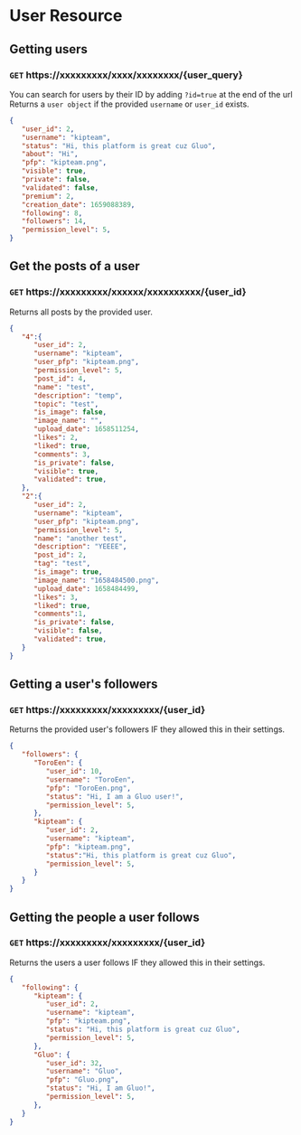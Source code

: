 # User Resource
## Getting users 
### `GET` https://xxxxxxxxx/xxxx/xxxxxxxx/{user_query}
You can search for users by their ID by adding `?id=true` at the end of the url
Returns a `user object` if the provided `username` or `user_id` exists.
```json
{
   "user_id": 2,
   "username": "kipteam",
   "status": "Hi, this platform is great cuz Gluo",
   "about": "Hi",
   "pfp": "kipteam.png",
   "visible": true,
   "private": false,
   "validated": false,
   "premium": 2,
   "creation_date": 1659088389,
   "following": 8,
   "followers": 14,
   "permission_level": 5,
}
```

## Get the posts of a user
### `GET` https://xxxxxxxxx/xxxxxx/xxxxxxxxxx/{user_id}
Returns all posts by the provided user.
```json
{
   "4":{
      "user_id": 2,
      "username": "kipteam",
      "user_pfp": "kipteam.png",
      "permission_level": 5,
      "post_id": 4,
      "name": "test",
      "description": "temp",
      "topic": "test",
      "is_image": false,
      "image_name": "",
      "upload_date": 1658511254,
      "likes": 2,
      "liked": true,
      "comments": 3,
      "is_private": false,
      "visible": true,
      "validated": true,
   },
   "2":{
      "user_id": 2,
      "username": "kipteam",
      "user_pfp": "kipteam.png",
      "permission_level": 5,
      "name": "another test",
      "description": "YEEEE",
      "post_id": 2,
      "tag": "test",
      "is_image": true,
      "image_name": "1658484500.png",
      "upload_date": 1658484499,
      "likes": 3,
      "liked": true,
      "comments":1,
      "is_private": false,
      "visible": false,
      "validated": true,
   }
}
```

## Getting a user's followers
### `GET` https://xxxxxxxxx/xxxxxxxxx/{user_id}
Returns the provided user's followers IF they allowed this in their settings.
```json
{
   "followers": {
      "ToroEen": {
         "user_id": 10,
         "username": "ToroEen",
         "pfp": "ToroEen.png",
         "status": "Hi, I am a Gluo user!",
         "permission_level": 5,
      },
      "kipteam": {
         "user_id": 2,
         "username": "kipteam",
         "pfp": "kipteam.png",
         "status":"Hi, this platform is great cuz Gluo",
         "permission_level": 5,
      }
   }
}
```

## Getting the people a user follows
### `GET` https://xxxxxxxxx/xxxxxxxxx/{user_id}
Returns the users a user follows IF they allowed this in their settings.
```json
{
   "following": {
      "kipteam": {
         "user_id": 2,
         "username": "kipteam",
         "pfp": "kipteam.png",
         "status": "Hi, this platform is great cuz Gluo",
         "permission_level": 5,
      },
      "Gluo": {
         "user_id": 32,
         "username": "Gluo",
         "pfp": "Gluo.png",
         "status": "Hi, I am Gluo!",
         "permission_level": 5,
      },
   }
}
```